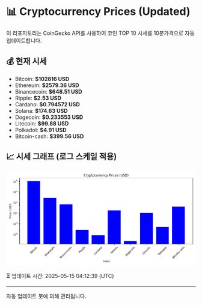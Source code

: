 
# 📊 Cryptocurrency Prices (Updated)

이 리포지토리는 CoinGecko API를 사용하여 코인 TOP 10 시세를 10분가격으로 자동 업데이트합니다.

## 💰 현재 시세
- Bitcoin: **$102816 USD**
- Ethereum: **$2579.36 USD**
- Binancecoin: **$648.51 USD**
- Ripple: **$2.53 USD**
- Cardano: **$0.794572 USD**
- Solana: **$174.63 USD**
- Dogecoin: **$0.233553 USD**
- Litecoin: **$99.88 USD**
- Polkadot: **$4.91 USD**
- Bitcoin-cash: **$399.56 USD**

## 📈 시세 그래프 (로그 스케일 적용)
![Crypto Prices](crypto_prices.png)

⏳ 업데이트 시간: 2025-05-15 04:12:39 (UTC)

---
자동 업데이트 봇에 의해 관리됩니다.
